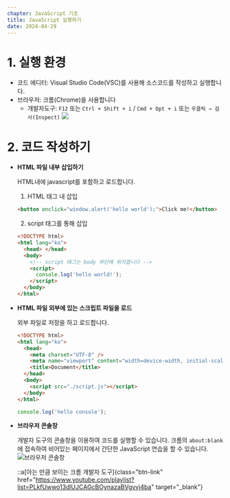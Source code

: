 ```yaml
---
chapter: JavaScript 기초
title: JavaScript 실행하기
date: 2024-04-29
---
```


# 1. 실행 환경

- 코드 에디터: Visual Studio Code(VSC)를 사용해 소스코드를 작성하고 실행합니다.
- 브라우저: 크롬(Chrome)을 사용합니다
  - 개발자도구: `F12` 또는 `Ctrl + Shift + i` / `Cmd + Opt + i` 또는 `우클릭 → 검사(Inspect)`
    ![](/images/essentials-javascriptchapter01/Untitled.png)

# 2. 코드 작성하기

- **HTML 파일 내부 삽입하기**

  HTML내에 javascript를 포함하고 로드합니다.

  1. HTML 태그 내 삽입

  ```html
  <button onclick="window.alert('hello world');">Click me!</button>
  ```

  2. script 태그를 통해 삽입

  ```html
  <!DOCTYPE html>
  <html lang="ko">
    <head> </head>
    <body>
      <!-- script 태그는 body 하단에 위치합니다 -->
      <script>
        console.log('hello world!');
      </script>
    </body>
  </html>
  ```

- **HTML 파일 외부에 있는 스크립트 파일을 로드**

  외부 파일로 저장을 하고 로드합니다.

  ```html
  <!DOCTYPE html>
  <html lang="ko">
    <head>
      <meta charset="UTF-8" />
      <meta name="viewport" content="width=device-width, initial-scale=1.0" />
      <title>Document</title>
    </head>
    <body>
      <script src="./script.js"></script>
    </body>
  </html>
  ```

  ```jsx
  console.log('hello console');
  ```

- **브라우저 콘솔창**

  개발자 도구의 콘솔창을 이용하여 코드를 실행할 수 있습니다. 크롬의 `about:blank`에 접속하여 비어있는 페이지에서 간단한 JavaScript 연습을 할 수 있습니다.
  ![](/images/essentials-javascriptchapter01/Untitled%201.png '브라우저 콘솔창')

  ::a[아는 만큼 보이는 크롬 개발자 도구]{class="btn-link" href="https://www.youtube.com/playlist?list=PLkfUwwo13dlUJCAGcBOynazaBVgvvj4ba" target="\_blank"}
